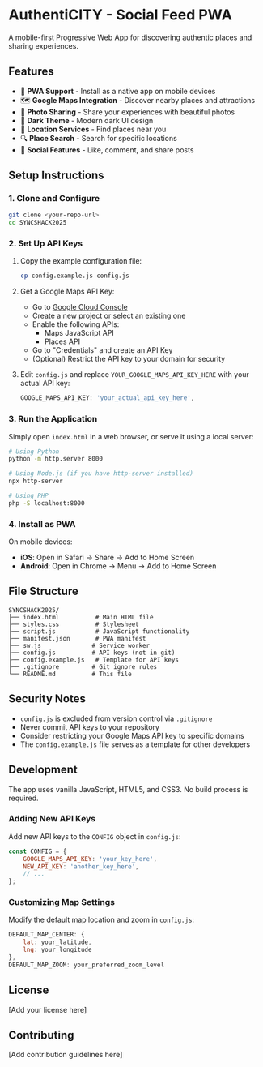 # AuthentiCITY - Social Feed PWA

A mobile-first Progressive Web App for discovering authentic places and sharing experiences.

## Features

- 📱 **PWA Support** - Install as a native app on mobile devices
- 🗺️ **Google Maps Integration** - Discover nearby places and attractions
- 📸 **Photo Sharing** - Share your experiences with beautiful photos
- 🌙 **Dark Theme** - Modern dark UI design
- 📍 **Location Services** - Find places near you
- 🔍 **Place Search** - Search for specific locations
- 💬 **Social Features** - Like, comment, and share posts

## Setup Instructions

### 1. Clone and Configure

```bash
git clone <your-repo-url>
cd SYNCSHACK2025
```

### 2. Set Up API Keys

1. Copy the example configuration file:
   ```bash
   cp config.example.js config.js
   ```

2. Get a Google Maps API Key:
   - Go to [Google Cloud Console](https://console.cloud.google.com/)
   - Create a new project or select an existing one
   - Enable the following APIs:
     - Maps JavaScript API
     - Places API
   - Go to "Credentials" and create an API Key
   - (Optional) Restrict the API key to your domain for security

3. Edit `config.js` and replace `YOUR_GOOGLE_MAPS_API_KEY_HERE` with your actual API key:
   ```javascript
   GOOGLE_MAPS_API_KEY: 'your_actual_api_key_here',
   ```

### 3. Run the Application

Simply open `index.html` in a web browser, or serve it using a local server:

```bash
# Using Python
python -m http.server 8000

# Using Node.js (if you have http-server installed)
npx http-server

# Using PHP
php -S localhost:8000
```

### 4. Install as PWA

On mobile devices:
- **iOS**: Open in Safari → Share → Add to Home Screen
- **Android**: Open in Chrome → Menu → Add to Home Screen

## File Structure

```
SYNCSHACK2025/
├── index.html          # Main HTML file
├── styles.css          # Stylesheet
├── script.js           # JavaScript functionality
├── manifest.json       # PWA manifest
├── sw.js              # Service worker
├── config.js          # API keys (not in git)
├── config.example.js   # Template for API keys
├── .gitignore         # Git ignore rules
└── README.md          # This file
```

## Security Notes

- `config.js` is excluded from version control via `.gitignore`
- Never commit API keys to your repository
- Consider restricting your Google Maps API key to specific domains
- The `config.example.js` file serves as a template for other developers

## Development

The app uses vanilla JavaScript, HTML5, and CSS3. No build process is required.

### Adding New API Keys

Add new API keys to the `CONFIG` object in `config.js`:

```javascript
const CONFIG = {
    GOOGLE_MAPS_API_KEY: 'your_key_here',
    NEW_API_KEY: 'another_key_here',
    // ...
};
```

### Customizing Map Settings

Modify the default map location and zoom in `config.js`:

```javascript
DEFAULT_MAP_CENTER: {
    lat: your_latitude,
    lng: your_longitude
},
DEFAULT_MAP_ZOOM: your_preferred_zoom_level
```

## License

[Add your license here]

## Contributing

[Add contribution guidelines here]